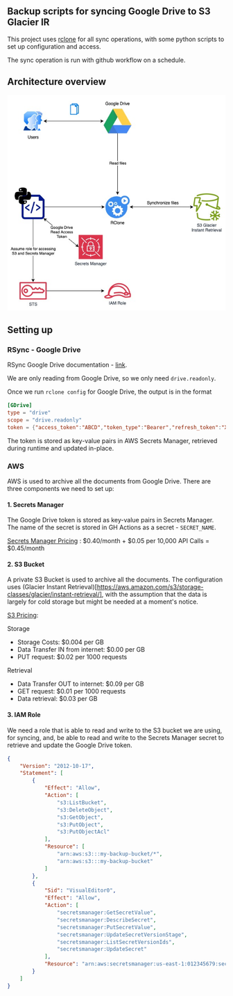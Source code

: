 Backup scripts for syncing Google Drive to S3 Glacier IR
---

This project uses [rclone](https://github.com/rclone/rclone) for all sync operations, with some python scripts to set up configuration and access.

The sync operation is run with github workflow on a schedule.

## Architecture overview

![Overview](docs/backup-gdrive-s3.jpg)

## Setting up

### RSync - Google Drive

RSync Google Drive documentation - [link](https://rclone.org/drive/).

We are only reading from Google Drive, so we only need `drive.readonly`.

Once we run `rclone config` for Google Drive, the output is in the format

```toml
[GDrive]
type = "drive"
scope = "drive.readonly"
token = {"access_token":"ABCD","token_type":"Bearer","refresh_token":"XYZ","expiry":"2024-05-24T13:57:58.955387075Z"}
```

The token is stored as key-value pairs in AWS Secrets Manager, retrieved during runtime and updated in-place.

### AWS

AWS is used to archive all the documents from Google Drive. There are three components we need to set up:

#### 1. Secrets Manager

The Google Drive token is stored as key-value pairs in Secrets Manager. The name of the secret is stored in GH Actions as a secret - `SECRET_NAME`.

[Secrets Manager Pricing](https://aws.amazon.com/secrets-manager/pricing/) : $0.40/month + $0.05 per 10,000 API Calls = $0.45/month

#### 2. S3 Bucket

A private S3 Bucket is used to archive all the documents. The configuration uses (Glacier Instant Retrieval)[https://aws.amazon.com/s3/storage-classes/glacier/instant-retrieval/],
with the assumption that the data is largely for cold storage but might be needed at a moment's notice.

[S3 Pricing](https://aws.amazon.com/s3/pricing/?nc=sn&loc=4):

Storage
 - Storage Costs: $0.004 per GB
 - Data Transfer IN from internet: $0.00 per GB
 - PUT request: $0.02 per 1000 requests

Retrieval
 - Data Transfer OUT to internet: $0.09 per GB
 - GET request: $0.01 per 1000 requests
 - Data retrieval: $0.03 per GB

#### 3. IAM Role

We need a role that is able to read and write to the S3 bucket we are using, for syncing,
and, be able to read and write to the Secrets Manager secret to retrieve and update the Google Drive token.

```json
{
    "Version": "2012-10-17",
    "Statement": [
        {
            "Effect": "Allow",
            "Action": [
                "s3:ListBucket",
                "s3:DeleteObject",
                "s3:GetObject",
                "s3:PutObject",
                "s3:PutObjectAcl"
            ],
            "Resource": [
                "arn:aws:s3:::my-backup-bucket/*",
                "arn:aws:s3:::my-backup-bucket"
            ]
        },
        {
            "Sid": "VisualEditor0",
            "Effect": "Allow",
            "Action": [
                "secretsmanager:GetSecretValue",
                "secretsmanager:DescribeSecret",
                "secretsmanager:PutSecretValue",
                "secretsmanager:UpdateSecretVersionStage",
                "secretsmanager:ListSecretVersionIds",
                "secretsmanager:UpdateSecret"
            ],
            "Resource": "arn:aws:secretsmanager:us-east-1:012345679:secret:MY-SECRET"
        }
    ]
}
```
